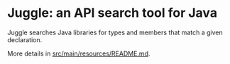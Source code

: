 # Juggle: an API search tool for Java

Juggle searches Java libraries for types and members that match a given declaration.

More details in [src/main/resources/README.md](src/main/resources/README.md).
